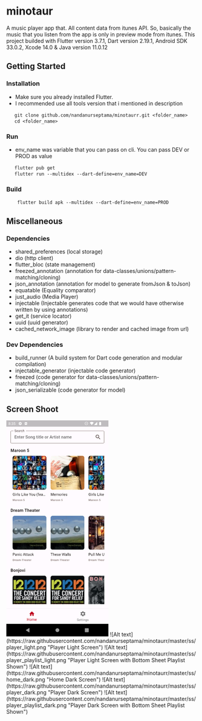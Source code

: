 # minotaur

A music player app that. All content data from itunes API. So, basically the music that you listen from the app is only in preview mode from itunes. This project builded with Flutter version 3.7.1, Dart version 2.19.1, Android SDK 33.0.2, Xcode 14.0 & Java version 11.0.12

## Getting Started

### Installation

- Make sure you already installed Flutter.
- I recommended use all tools version that i mentioned in description

```
   git clone github.com/nandanurseptama/minotaurr.git <folder_name>
   cd <folder_name>
```

### Run

- env_name was variable that you can pass on cli. You can pass DEV or PROD as value

```
   flutter pub get
   flutter run --multidex --dart-define=env_name=DEV
```

### Build

```
    flutter build apk --multidex --dart-define=env_name=PROD
```

## Miscellaneous

### Dependencies
- shared_preferences (local storage)
- dio (http client)
- flutter_bloc (state management)
- freezed_annotation (annotation for data-classes/unions/pattern-matching/cloning)
- json_annotation (annotation for model to generate fromJson & toJson)
- equatable (Equality comparator)
- just_audio (Media Player)
- injectable (Injectable generates code that we would have otherwise written by using annotations)
- get_it (service locator)
- uuid (uuid generator)
- cached_network_image (library to render and cached image from url)

### Dev Dependencies
- build_runner (A build system for Dart code generation and modular compilation)
- injectable_generator (injectable code generator)
- freezed (code generator for data-classes/unions/pattern-matching/cloning)
- json_serializable (code generator for model)

## Screen Shoot
<img src="https://raw.githubusercontent.com/nandanurseptama/minotaurr/master/ss/home_light.png" width="270" height="570" alt="Home Light Screen">
![Alt text](https://raw.githubusercontent.com/nandanurseptama/minotaurr/master/ss/player_light.png "Player Light Screen")
![Alt text](https://raw.githubusercontent.com/nandanurseptama/minotaurr/master/ss/player_playlist_light.png "Player Light Screen with Bottom Sheet Playlist Shown")
![Alt text](https://raw.githubusercontent.com/nandanurseptama/minotaurr/master/ss/home_dark.png "Home Dark Screen")
![Alt text](https://raw.githubusercontent.com/nandanurseptama/minotaurr/master/ss/player_dark.png "Player Dark Screen")
![Alt text](https://raw.githubusercontent.com/nandanurseptama/minotaurr/master/ss/player_playlist_dark.png "Player Dark Screen with Bottom Sheet Playlist Shown")
